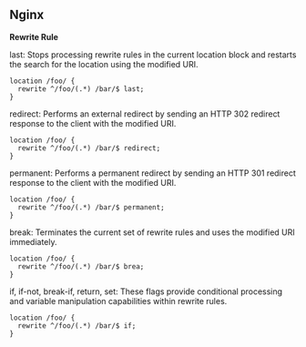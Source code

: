 ## Nginx
**Rewrite Rule**  

last: Stops processing rewrite rules in the current location block and restarts the search for the location using the modified URI.
```
location /foo/ {
  rewrite ^/foo/(.*) /bar/$ last;
}
```

redirect: Performs an external redirect by sending an HTTP 302 redirect response to the client with the modified URI.
```
location /foo/ {
  rewrite ^/foo/(.*) /bar/$ redirect;
}
```

permanent: Performs a permanent redirect by sending an HTTP 301 redirect response to the client with the modified URI.
```
location /foo/ {
  rewrite ^/foo/(.*) /bar/$ permanent;
}
```

break: Terminates the current set of rewrite rules and uses the modified URI immediately.
```
location /foo/ {
  rewrite ^/foo/(.*) /bar/$ brea;
}
```

if, if-not, break-if, return, set: These flags provide conditional processing and variable manipulation capabilities within rewrite rules.
```
location /foo/ {
  rewrite ^/foo/(.*) /bar/$ if;
}
```
